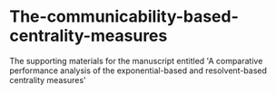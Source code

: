 # The-communicability-based-centrality-measures
The supporting materials for the manuscript entitled 'A comparative performance analysis of the exponential-based and resolvent-based centrality measures'
